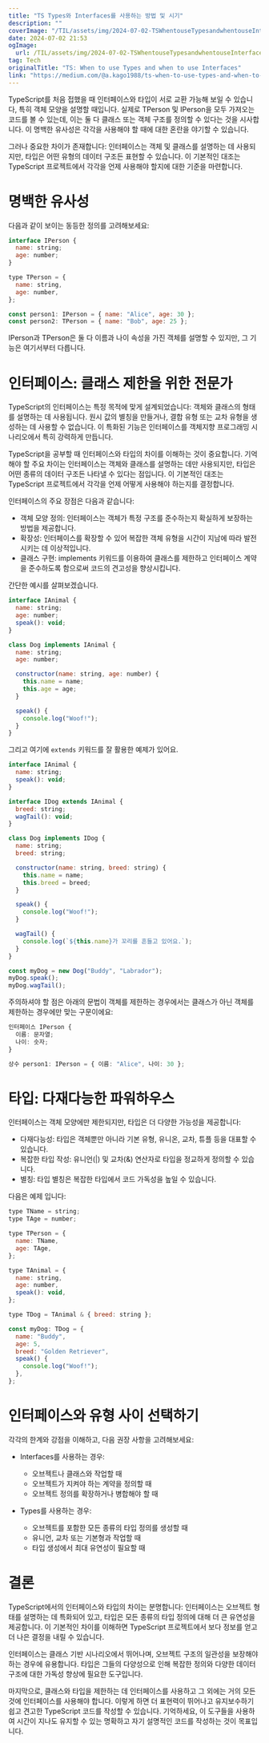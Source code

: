 ```yaml
---
title: "TS Types와 Interfaces를 사용하는 방법 및 시기"
description: ""
coverImage: "/TIL/assets/img/2024-07-02-TSWhentouseTypesandwhentouseInterfaces_0.png"
date: 2024-07-02 21:53
ogImage:
  url: /TIL/assets/img/2024-07-02-TSWhentouseTypesandwhentouseInterfaces_0.png
tag: Tech
originalTitle: "TS: When to use Types and when to use Interfaces"
link: "https://medium.com/@a.kago1988/ts-when-to-use-types-and-when-to-use-interfaces-561e8cab2166"
---
```


TypeScript를 처음 접했을 때 인터페이스와 타입이 서로 교환 가능해 보일 수 있습니다, 특히 객체 모양을 설명할 때입니다. 실제로 TPerson 및 IPerson을 모두 가져오는 코드를 볼 수 있는데, 이는 둘 다 클래스 또는 객체 구조를 정의할 수 있다는 것을 시사합니다. 이 명백한 유사성은 각각을 사용해야 할 때에 대한 혼란을 야기할 수 있습니다.

그러나 중요한 차이가 존재합니다: 인터페이스는 객체 및 클래스를 설명하는 데 사용되지만, 타입은 어떤 유형의 데이터 구조든 표현할 수 있습니다. 이 기본적인 대조는 TypeScript 프로젝트에서 각각을 언제 사용해야 할지에 대한 기준을 마련합니다.

# 명백한 유사성

다음과 같이 보이는 동등한 정의를 고려해보세요:

<div class="content-ad"></div>

```js
interface IPerson {
  name: string;
  age: number;
}

type TPerson = {
  name: string,
  age: number,
};

const person1: IPerson = { name: "Alice", age: 30 };
const person2: TPerson = { name: "Bob", age: 25 };
```

IPerson과 TPerson은 둘 다 이름과 나이 속성을 가진 객체를 설명할 수 있지만, 그 기능은 여기서부터 다릅니다.

# 인터페이스: 클래스 제한을 위한 전문가

TypeScript의 인터페이스는 특정 목적에 맞게 설계되었습니다: 객체와 클래스의 형태를 설명하는 데 사용됩니다. 원시 값의 별칭을 만들거나, 결합 유형 또는 교차 유형을 생성하는 데 사용할 수 없습니다. 이 특화된 기능은 인터페이스를 객체지향 프로그래밍 시나리오에서 특히 강력하게 만듭니다.

<div class="content-ad"></div>

TypeScript을 공부할 때 인터페이스와 타입의 차이를 이해하는 것이 중요합니다. 기억해야 할 주요 차이는 인터페이스는 객체와 클래스를 설명하는 데만 사용되지만, 타입은 어떤 종류의 데이터 구조든 나타낼 수 있다는 점입니다. 이 기본적인 대조는 TypeScript 프로젝트에서 각각을 언제 어떻게 사용해야 하는지를 결정합니다.

인터페이스의 주요 장점은 다음과 같습니다:

- 객체 모양 정의: 인터페이스는 객체가 특정 구조를 준수하는지 확실하게 보장하는 방법을 제공합니다.
- 확장성: 인터페이스를 확장할 수 있어 복잡한 객체 유형을 시간이 지남에 따라 발전시키는 데 이상적입니다.
- 클래스 구현: implements 키워드를 이용하여 클래스를 제한하고 인터페이스 계약을 준수하도록 함으로써 코드의 견고성을 향상시킵니다.

간단한 예시를 살펴보겠습니다.

<div class="content-ad"></div>

```js
interface IAnimal {
  name: string;
  age: number;
  speak(): void;
}

class Dog implements IAnimal {
  name: string;
  age: number;

  constructor(name: string, age: number) {
    this.name = name;
    this.age = age;
  }

  speak() {
    console.log("Woof!");
  }
}
```

그리고 여기에 `extends` 키워드를 잘 활용한 예제가 있어요.

```js
interface IAnimal {
  name: string;
  speak(): void;
}

interface IDog extends IAnimal {
  breed: string;
  wagTail(): void;
}

class Dog implements IDog {
  name: string;
  breed: string;

  constructor(name: string, breed: string) {
    this.name = name;
    this.breed = breed;
  }

  speak() {
    console.log("Woof!");
  }

  wagTail() {
    console.log(`${this.name}가 꼬리를 흔들고 있어요.`);
  }
}

const myDog = new Dog("Buddy", "Labrador");
myDog.speak();
myDog.wagTail();
```

주의하셔야 할 점은 아래의 문법이 객체를 제한하는 경우에서는 클래스가 아닌 객체를 제한하는 경우에만 맞는 구문이에요:

<div class="content-ad"></div>

```typescript
인터페이스 IPerson {
  이름: 문자열;
  나이: 숫자;
}

상수 person1: IPerson = { 이름: "Alice", 나이: 30 };
```

# 타입: 다재다능한 파워하우스

인터페이스는 객체 모양에만 제한되지만, 타입은 더 다양한 가능성을 제공합니다:

- 다재다능성: 타입은 객체뿐만 아니라 기본 유형, 유니온, 교차, 튜플 등을 대표할 수 있습니다.
- 복잡한 타입 작성: 유니언(|) 및 교차(&) 연산자로 타입을 정교하게 정의할 수 있습니다.
- 별칭: 타입 별칭은 복잡한 타입에서 코드 가독성을 높일 수 있습니다.

<div class="content-ad"></div>

다음은 예제 입니다:

```js
type TName = string;
type TAge = number;

type TPerson = {
  name: TName,
  age: TAge,
};

type TAnimal = {
  name: string,
  age: number,
  speak(): void,
};

type TDog = TAnimal & { breed: string };

const myDog: TDog = {
  name: "Buddy",
  age: 5,
  breed: "Golden Retriever",
  speak() {
    console.log("Woof!");
  },
};
```

# 인터페이스와 유형 사이 선택하기

각각의 한계와 강점을 이해하고, 다음 권장 사항을 고려해보세요:

<div class="content-ad"></div>

- Interfaces를 사용하는 경우:

  - 오브젝트나 클래스와 작업할 때
  - 오브젝트가 지켜야 하는 계약을 정의할 때
  - 오브젝트 정의를 확장하거나 병합해야 할 때

- Types를 사용하는 경우:
  - 오브젝트를 포함한 모든 종류의 타입 정의를 생성할 때
  - 유니언, 교차 또는 기본형과 작업할 때
  - 타입 생성에서 최대 유연성이 필요할 때

# 결론

TypeScript에서의 인터페이스와 타입의 차이는 분명합니다: 인터페이스는 오브젝트 형태를 설명하는 데 특화되어 있고, 타입은 모든 종류의 타입 정의에 대해 더 큰 유연성을 제공합니다. 이 기본적인 차이를 이해하면 TypeScript 프로젝트에서 보다 정보를 얻고 더 나은 결정을 내릴 수 있습니다.

인터페이스는 클래스 기반 시나리오에서 뛰어나며, 오브젝트 구조의 일관성을 보장해야 하는 경우에 유용합니다. 타입은 그들의 다양성으로 인해 복잡한 정의와 다양한 데이터 구조에 대한 가독성 향상에 필요한 도구입니다.

<div class="content-ad"></div>

마지막으로, 클래스와 타입을 제한하는 데 인터페이스를 사용하고 그 외에는 거의 모든 것에 인터페이스를 사용해야 합니다. 이렇게 하면 더 표현력이 뛰어나고 유지보수하기 쉽고 견고한 TypeScript 코드를 작성할 수 있습니다. 기억하세요, 이 도구들을 사용하여 시간이 지나도 유지할 수 있는 명확하고 자기 설명적인 코드를 작성하는 것이 목표입니다.
